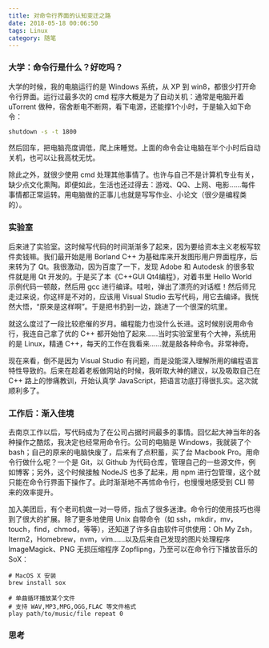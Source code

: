 ```yaml
---
title: 对命令行界面的认知变迁之路
date: 2018-05-18 00:06:50
tags: Linux
category: 随笔
---
```


### 大学：命令行是什么？好吃吗？

大学的时候，我的电脑运行的是 Windows 系统，从 XP 到 win8，都很少打开命令行界面。运行过最多次的 cmd 程序大概是为了自动关机：通常是电脑开着 uTorrent 做种，宿舍断电不断网，看下电源，还能撑1个小时，于是输入如下命令：

```bash
shutdown -s -t 1800
```

然后回车，把电脑亮度调低，爬上床睡觉。上面的命令会让电脑在半个小时后自动关机，也可以让我高枕无忧。

除此之外，就很少使用 cmd 处理其他事情了。也许与自己不是计算机专业有关，缺少点文化熏陶。即便如此，生活也还过得去：游戏、QQ、上网、电影……每件事情都正常运转。用电脑做的正事儿也就是写写作业、小论文（很少是编程类的）。

### 实验室

后来进了实验室。这时候写代码的时间渐渐多了起来，因为要给资本主义老板写软件卖钱嘛。我们最开始是用 Borland C++ 为基础库来开发图形用户界面程序，后来转为了 Qt。我很激动，因为百度了一下，发现 Adobe 和 Autodesk 的很多软件就是用 Qt 开发的。于是买了本《C++GUI Qt4编程》，对着书里 Hello World 示例代码一顿敲，然后用 gcc 进行编译。哇啦，弹出了漂亮的对话框！然后师兄走过来说，你这样是不对的，应该用 Visual Studio 去写代码，用它去编译。我恍然大悟，“原来是这样啊”。于是把书扔到一边，跳进了一个很深的坑里。

就这么度过了一段比较悲催的岁月。编程能力也没什么长进。这时候别说用命令行，我连自己拿了优的 C++ 都开始怕了起来……当时实验室里有个大神，系统用的是 Linux，精通 C++，每天的工作在我看来……就是敲各种命令。非常神奇。

现在来看，倒不是因为 Visual Studio 有问题，而是没能深入理解所用的编程语言特性导致的。后来在趁着老板做网站的时候，我听取大神的建议，以及吸取自己在 C++ 路上的惨痛教训，开始认真学 JavaScript，把语言功底打得很扎实。这次就顺利多了。

### 工作后：渐入佳境

去南京工作以后，写代码成为了在公司占据时间最多的事情。回忆起大神当年的各种操作之酷炫，我决定也经常用命令行。公司的电脑是 Windows，我就装了个 bash；自己的原来的电脑快废了，后来有了点积蓄，买了台 Macbook Pro。用命令行做什么呢？一个是 Git，以 Github 为代码仓库，管理自己的一些源文件，例如博客；另外，这个时候接触 NodeJS 也多了起来，用 npm 进行包管理，这个就只能在命令行界面下操作了。此时渐渐地不再怵命令行，也慢慢地感受到 CLI 带来的效率提升。

加入美团后，有个老司机做一对一导师，指点了很多迷津。命令行的使用技巧也得到了很大的扩展。除了更多地使用 Unix 自带命令（如 ssh，mkdir，mv，touch，find，chmod，等等），还知道了许多自由软件可供使用：Oh My Zsh，Iterm2，Homebrew，nvm，vim……以及后来自己发现的图片处理程序 ImageMagick、PNG 无损压缩程序 Zopflipng，乃至可以在命令行下播放音乐的 SoX：

```
# MacOS X 安装
brew install sox

# 单曲循环播放某个文件
# 支持 WAV,MP3,MPG,OGG,FLAC 等文件格式
play path/to/music/file repeat 0
```

### 思考
